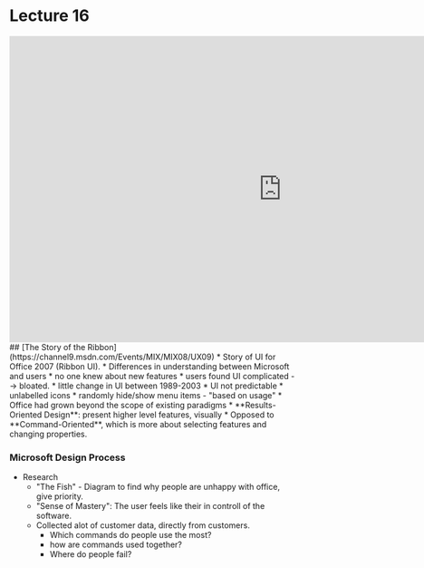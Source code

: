 # Lecture 16
<iframe src="https://channel9.msdn.com/Events/MIX/MIX08/UX09/player" width="960" height="540" allowFullScreen frameBorder="0"></iframe>
## [The Story of the Ribbon](https://channel9.msdn.com/Events/MIX/MIX08/UX09)
* Story of UI for Office 2007 (Ribbon UI).
* Differences in understanding between Microsoft and users
  * no one knew about new features
  * users found UI complicated --> bloated.
  * little change in UI between 1989-2003
  * UI not predictable
    * unlabelled icons
    * randomly hide/show menu items - "based on usage"
  * Office had grown beyond the scope of existing paradigms
  * **Results-Oriented Design**: present higher level features, visually
    * Opposed to **Command-Oriented**, which is more about selecting features and changing properties.

### Microsoft Design Process
* Research
  * "The Fish" - Diagram to find why people are unhappy with office, give priority.
  *  "Sense of Mastery": The user feels like their in controll of the software.
  * Collected alot of customer data, directly from customers.
    * Which commands do people use the most?
    * how are commands used together?
    * Where do people fail?
